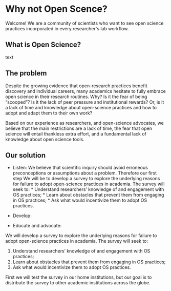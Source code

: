 # Why not Open Scence?

Welcome! We are a community of scientists who want to see open science practices incorporated in every researcher's lab workflow. 

## What is Open Science? 
text

## The problem

Despite the growing evidence that open-research practices benefit discovery and individual careers, many academics hesitate to fully embrace open science in their research routines. Why? Is it the fear of being “scooped”? Is it the lack of peer pressure and institutional rewards? Or, is it a lack of time and knowledge about open-science practices and how to adopt and adapt them to their own work? 

Based on our experience as researchers, and open-science advocates, we believe that the main restrictions are a lack of time, the fear that open science will entail thankless extra effort, and a fundamental lack of knowledge about open science tools.

## Our solution

* Listen: We believe that scientific inquiry should avoid erroneous preconceptions or assumptions about a problem. Therefore our first step We will be to develop a survey to explore the underlying reasons for failure to adopt open-science practices in academia. 
The survey will seek to:
      * Understand researchers’ knowledge of and engagement with OS practices; 
      * Learn about obstacles that prevent them from engaging in OS practices; 
      * Ask what would incentivize them to adopt OS practices.

* Develop:

* Educate and advocate:

We will develop a survey to explore the underlying reasons for failure to adopt open-science practices in academia. The survey will seek to:

1) Understand researchers’ knowledge of and engagement with OS practices; 
2) Learn about obstacles that prevent them from engaging in OS practices; 
3) Ask what would incentivize them to adopt OS practices.

First we will test the survey in our home institutions, but our goal is to distribute the survey to other academic institutions across the globe.

